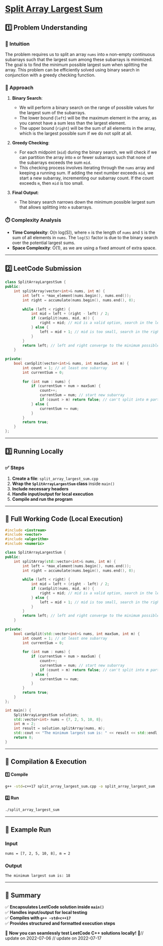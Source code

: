 # **[Split Array Largest Sum](https://leetcode.com/problems/split-array-largest-sum/description/)**  

## **1️⃣ Problem Understanding**  
### **📌 Intuition**  
The problem requires us to split an array `nums` into `m` non-empty continuous subarrays such that the largest sum among these subarrays is minimized. The goal is to find the minimum possible largest sum when splitting the array. This problem can be efficiently solved using binary search in conjunction with a greedy checking function.

### **🚀 Approach**  
1. **Binary Search**:
   - We will perform a binary search on the range of possible values for the largest sum of the subarrays.
   - The lower bound (`left`) will be the maximum element in the array, as you cannot have a sum less than the largest element.
   - The upper bound (`right`) will be the sum of all elements in the array, which is the largest possible sum if we do not split at all.

2. **Greedy Checking**:
   - For each midpoint (`mid`) during the binary search, we will check if we can partition the array into `m` or fewer subarrays such that none of the subarrays exceeds the sum `mid`. 
   - This checking process involves iterating through the `nums` array and keeping a running sum. If adding the next number exceeds `mid`, we start a new subarray, incrementing our subarray count. If the count exceeds `m`, then `mid` is too small.

3. **Final Output**:
   - The binary search narrows down the minimum possible largest sum that allows splitting into `m` subarrays.

### **⏱️ Complexity Analysis**  
- **Time Complexity**: O(n log(S)), where `n` is the length of `nums` and `S` is the sum of all elements in `nums`. The `log(S)` factor is due to the binary search over the potential largest sums.
- **Space Complexity**: O(1), as we are using a fixed amount of extra space.

---  

## **2️⃣ LeetCode Submission**  
```cpp
class SplitArrayLargestSum {
public:
    int splitArray(vector<int>& nums, int m) {
        int left = *max_element(nums.begin(), nums.end());
        int right = accumulate(nums.begin(), nums.end(), 0);
        
        while (left < right) {
            int mid = left + (right - left) / 2;
            if (canSplit(nums, mid, m)) {
                right = mid; // mid is a valid option, search in the left half
            } else {
                left = mid + 1; // mid is too small, search in the right half
            }
        }
        return left; // left and right converge to the minimum possible largest sum
    }
    
private:
    bool canSplit(vector<int>& nums, int maxSum, int m) {
        int count = 1; // at least one subarray
        int currentSum = 0;
        
        for (int num : nums) {
            if (currentSum + num > maxSum) {
                count++;
                currentSum = num; // start new subarray
                if (count > m) return false; // can't split into m parts
            } else {
                currentSum += num;
            }
        }
        return true;
    }
};
```  

---  

## **3️⃣ Running Locally**  
### **✅ Steps**  
1. **Create a file**: `split_array_largest_sum.cpp`  
2. **Wrap the `SplitArrayLargestSum` class** inside `main()`  
3. **Include necessary headers**  
4. **Handle input/output for local execution**  
5. **Compile and run the program**  

---  

## **📝 Full Working Code (Local Execution)**  
```cpp
#include <iostream>
#include <vector>
#include <algorithm>
#include <numeric>

class SplitArrayLargestSum {
public:
    int splitArray(std::vector<int>& nums, int m) {
        int left = *max_element(nums.begin(), nums.end());
        int right = accumulate(nums.begin(), nums.end(), 0);
        
        while (left < right) {
            int mid = left + (right - left) / 2;
            if (canSplit(nums, mid, m)) {
                right = mid; // mid is a valid option, search in the left half
            } else {
                left = mid + 1; // mid is too small, search in the right half
            }
        }
        return left; // left and right converge to the minimum possible largest sum
    }
    
private:
    bool canSplit(std::vector<int>& nums, int maxSum, int m) {
        int count = 1; // at least one subarray
        int currentSum = 0;
        
        for (int num : nums) {
            if (currentSum + num > maxSum) {
                count++;
                currentSum = num; // start new subarray
                if (count > m) return false; // can't split into m parts
            } else {
                currentSum += num;
            }
        }
        return true;
    }
};

int main() {
    SplitArrayLargestSum solution;
    std::vector<int> nums = {7, 2, 5, 10, 8};
    int m = 2;
    int result = solution.splitArray(nums, m);
    std::cout << "The minimum largest sum is: " << result << std::endl;
    return 0;
}
```  

---  

## **🔧 Compilation & Execution**  
#### **1️⃣ Compile**  
```bash
g++ -std=c++17 split_array_largest_sum.cpp -o split_array_largest_sum
```  

#### **2️⃣ Run**  
```bash
./split_array_largest_sum
```  

---  

## **🎯 Example Run**  
### **Input**  
```
nums = [7, 2, 5, 10, 8], m = 2
```  
### **Output**  
```
The minimum largest sum is: 18
```  

---  

## **📌 Summary**  
✅ **Encapsulates LeetCode solution inside `main()`**  
✅ **Handles input/output for local testing**  
✅ **Compiles with `g++ -std=c++17`**  
✅ **Provides structured and formatted execution steps**  

🚀 **Now you can seamlessly test LeetCode C++ solutions locally!** 🚀// update on 2022-07-06
// update on 2022-07-17
